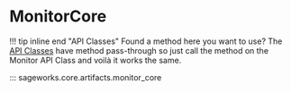 # MonitorCore

!!! tip inline end "API Classes"
    Found a method here you want to use? The [API Classes](../../api_classes/overview.md) have method pass-through so just call the method on the Monitor API Class and voilà it works the same.
    
::: sageworks.core.artifacts.monitor_core
